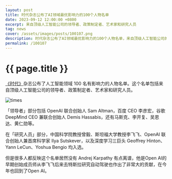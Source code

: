 ```yaml
---
layout: post
title: 时代杂志公布了AI领域最优影响力的100个人物名单
date: 2023-09-12 12:00:00 +0800
excerpt: 来自顶级人工智能公司的领导者、政策制定者、艺术家和研究人员
tag: news
cover: /assets/images/posts/100107.png
description: 时代杂志公布了AI领域最优影响力的100个人物名单，来自顶级人工智能公司的领导者、政策制定者、艺术家和研究人员。
permalink: /100107
---
```



# {{ page.title }}


[《时代》](https://time.com/collection/time100-ai/)杂志公布了人工智能领域 100 名有影响力的人物名单。这个名单包括来自顶级人工智能公司的领导者、政策制定者、艺术家和研究人员。

![times](/assets/images/posts/100107-02.png)

「领导者」部分包括 OpenAI 联合创始人 Sam Altman，百度 CEO 李彦宏，谷歌 DeepMind CEO 兼联合创始人 Demis Hassabis，还有马斯克、李开复、吴恩达、黄仁勋等。

在「研究人员」部分，中国科学院教授曾毅、斯坦福大学教授李飞飞、OpenAI 联合创始人兼首席科学家 Ilya Sutskever，以及深度学习三巨头 Geoffrey Hinton、Yann LeCun、Yoshua Bengio 均入选。

但是很多人都反映这个名单居然没有 Andrej Karpathy 有点离谱，他是Open AI的早期创始成员师从李飞飞后来去特斯拉研究自动驾驶也作出了非常大的贡献，在今年也回到了Open AI。
